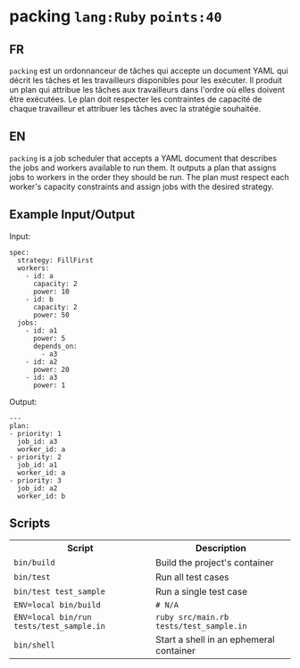# packing `lang:Ruby` `points:40`

## FR

`packing` est un ordonnanceur de tâches qui accepte un document YAML qui décrit les tâches et les travailleurs disponibles pour les exécuter. Il produit un plan qui attribue les tâches aux travailleurs dans l'ordre où elles doivent être exécutées. Le plan doit respecter les contraintes de capacité de chaque travailleur et attribuer les tâches avec la stratégie souhaitée.

## EN

`packing` is a job scheduler that accepts a YAML document that describes the jobs and workers available to run them. It outputs a plan that assigns jobs to workers in the order they should be run. The plan must respect each worker's capacity constraints and assign jobs with the desired strategy.



## Example Input/Output

Input:
```
spec:
  strategy: FillFirst
  workers:
    - id: a
      capacity: 2
      power: 10
    - id: b
      capacity: 2
      power: 50
  jobs:
    - id: a1
      power: 5
      depends_on:
        - a3
    - id: a2
      power: 20
    - id: a3
      power: 1
```

Output:
```
---
plan:
- priority: 1
  job_id: a3
  worker_id: a
- priority: 2
  job_id: a1
  worker_id: a
- priority: 3
  job_id: a2
  worker_id: b
```

## Scripts

<table>
<tr>
<th>Script</th>
<th>Description</th>
</tr>

<tr>
<td><code>bin/build</code></td>
<td>Build the project's container</td>
</tr>

<tr>
<td><code>bin/test</code></td>
<td>Run all test cases</td>
</tr>

<tr>
<td><code>bin/test test_sample</code></td>
<td>Run a single test case</td>
</tr>

<tr>
<td><code>ENV=local bin/build</code></td>
<td><code># N/A</code></td>
</tr>

<tr>
<td><code>ENV=local bin/run tests/test_sample.in</code></td>
<td><code>ruby src/main.rb tests/test_sample.in</code></td>
</tr>

<tr>
<td><code>bin/shell</code></td>
<td>Start a shell in an ephemeral container</td>
</tr>

</table>

